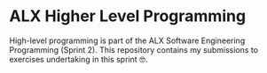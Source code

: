 # ALX Higher Level Programming
High-level programming is part of the ALX Software Engineering Programming (Sprint 2). This repository contains my submissions to exercises undertaking in this sprint :nerd_face:.
